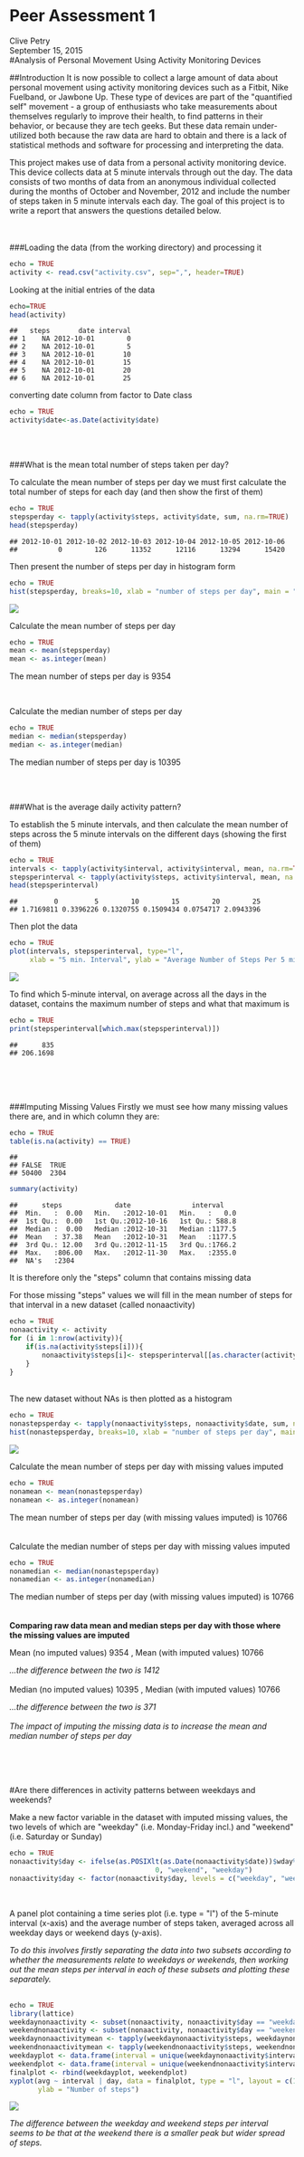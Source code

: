 # Peer Assessment 1
Clive Petry  
September 15, 2015  
#Analysis of Personal Movement Using Activity Monitoring Devices

##Introduction
It is now possible to collect a large amount of data about personal movement using activity monitoring devices such as a Fitbit, Nike Fuelband, or Jawbone Up. These type of devices are part of the "quantified self" movement - a group of enthusiasts who take measurements about themselves regularly to improve their health, to find patterns in their behavior, or because they are tech geeks. But these data remain under-utilized both because the raw data are hard to obtain and there is a lack of statistical methods and software for processing and interpreting the data.

This project makes use of data from a personal activity monitoring device. This device collects data at 5 minute intervals through out the day. The data consists of two months of data from an anonymous individual collected during the months of October and November, 2012 and include the number of steps taken in 5 minute intervals each day. The goal of this project is to write a report that answers the questions detailed below.
<br /><br /><br />

###Loading the data (from the working directory) and processing it

```r
echo = TRUE
activity <- read.csv("activity.csv", sep=",", header=TRUE)
```

Looking at the initial entries of the data

```r
echo=TRUE
head(activity)
```

```
##   steps       date interval
## 1    NA 2012-10-01        0
## 2    NA 2012-10-01        5
## 3    NA 2012-10-01       10
## 4    NA 2012-10-01       15
## 5    NA 2012-10-01       20
## 6    NA 2012-10-01       25
```

converting date column from factor to Date class

```r
echo = TRUE
activity$date<-as.Date(activity$date)
```
<br /><br />

###What is the mean total number of steps taken per day?

To calculate the mean number of steps per day we must first calculate the total number of steps for each day (and then show the first of them)

```r
echo = TRUE
stepsperday <- tapply(activity$steps, activity$date, sum, na.rm=TRUE)
head(stepsperday)
```

```
## 2012-10-01 2012-10-02 2012-10-03 2012-10-04 2012-10-05 2012-10-06 
##          0        126      11352      12116      13294      15420
```

Then present the number of steps per day in histogram form

```r
echo = TRUE
hist(stepsperday, breaks=10, xlab = "number of steps per day", main = "Number of steps taken per day", col="blue")
```

![](PA1_template_files/figure-html/unnamed-chunk-5-1.png) 

Calculate the mean number of steps per day

```r
echo = TRUE
mean <- mean(stepsperday)
mean <- as.integer(mean)
```

The mean number of steps per day is 9354

<br />

Calculate the median number of steps per day

```r
echo = TRUE
median <- median(stepsperday)
median <- as.integer(median)
```

The median number of steps per day is 10395

<br /><br />


###What is the average daily activity pattern?

To establish the 5 minute intervals, and then calculate the mean number of steps across the 5 minute intervals on the different days (showing the first of them)

```r
echo = TRUE
intervals <- tapply(activity$interval, activity$interval, mean, na.rm=TRUE)
stepsperinterval <- tapply(activity$steps, activity$interval, mean, na.rm=TRUE)
head(stepsperinterval)
```

```
##         0         5        10        15        20        25 
## 1.7169811 0.3396226 0.1320755 0.1509434 0.0754717 2.0943396
```

Then plot the data

```r
echo = TRUE
plot(intervals, stepsperinterval, type="l",
     xlab = "5 min. Interval", ylab = "Average Number of Steps Per 5 min. Interval", main = "Average Daily Activity Pattern",  col ="red")
```

![](PA1_template_files/figure-html/unnamed-chunk-9-1.png) 

To find which 5-minute interval, on average across all the days in the dataset, contains the maximum number of steps and what that maximum is

```r
echo = TRUE
print(stepsperinterval[which.max(stepsperinterval)])
```

```
##      835 
## 206.1698
```
<br /><br /><br />


###Imputing Missing Values
Firstly we must see how many missing values there are, and in which column they are:

```r
echo = TRUE
table(is.na(activity) == TRUE)
```

```
## 
## FALSE  TRUE 
## 50400  2304
```

```r
summary(activity)
```

```
##      steps             date               interval     
##  Min.   :  0.00   Min.   :2012-10-01   Min.   :   0.0  
##  1st Qu.:  0.00   1st Qu.:2012-10-16   1st Qu.: 588.8  
##  Median :  0.00   Median :2012-10-31   Median :1177.5  
##  Mean   : 37.38   Mean   :2012-10-31   Mean   :1177.5  
##  3rd Qu.: 12.00   3rd Qu.:2012-11-15   3rd Qu.:1766.2  
##  Max.   :806.00   Max.   :2012-11-30   Max.   :2355.0  
##  NA's   :2304
```
It is therefore only the "steps" column that contains missing data
<br />

For those missing "steps" values we will fill in the mean number of steps for that interval in a new dataset (called nonaactivity)

```r
echo = TRUE
nonaactivity <- activity
for (i in 1:nrow(activity)){
    if(is.na(activity$steps[i])){
        nonaactivity$steps[i]<- stepsperinterval[[as.character(activity[i, "interval"])]]
    }
}
```
<br />
The new dataset without NAs is then plotted as a histogram 

```r
echo = TRUE
nonastepsperday <- tapply(nonaactivity$steps, nonaactivity$date, sum, na.rm=TRUE)
hist(nonastepsperday, breaks=10, xlab = "number of steps per day", main = "Number of steps taken per day with imputed missing values", col="blue")
```

![](PA1_template_files/figure-html/unnamed-chunk-13-1.png) 

Calculate the mean number of steps per day with missing values imputed

```r
echo = TRUE
nonamean <- mean(nonastepsperday)
nonamean <- as.integer(nonamean)
```

The mean number of steps per day (with missing values imputed) is 10766
<br /><br /><br />
Calculate the median number of steps per day with missing values imputed

```r
echo = TRUE
nonamedian <- median(nonastepsperday)
nonamedian <- as.integer(nonamedian)
```

The median number of steps per day (with missing values imputed) is 10766  
<br /><br />
**Comparing raw data mean and median steps per day with those where the missing values are imputed**

Mean (no imputed values) 9354 , Mean (with imputed values) 10766

*...the difference between the two is 1412*  
<br />
Median (no imputed values) 10395 , Median (with imputed values) 10766

*...the difference between the two is 371*
<br /><br />
*The impact of imputing the missing data is to increase the mean and median number of steps per day*

<br /><br /><br />

#Are there differences in activity patterns between weekdays and weekends?
<br />

Make a new factor variable in the dataset with imputed missing values, the two levels of which are "weekday" (i.e. Monday-Friday incl.) and "weekend" (i.e. Saturday or Sunday)
<br />


```r
echo = TRUE
nonaactivity$day <- ifelse(as.POSIXlt(as.Date(nonaactivity$date))$wday%%6 == 
                                    0, "weekend", "weekday")
nonaactivity$day <- factor(nonaactivity$day, levels = c("weekday", "weekend"))
```
<br />

A panel plot containing a time series plot (i.e. type = "l") of the 5-minute interval (x-axis) and the average number of steps taken, averaged across all weekday days or weekend days (y-axis). 

*To do this involves firstly separating the data into two subsets according to whether the measurements relate to weekdays or weekends, then working out the mean steps per interval in each of these subsets and plotting these separately.*
<br /><br />


```r
echo = TRUE
library(lattice)
weekdaynonaactivity <- subset(nonaactivity, nonaactivity$day == "weekday")
weekendnonaactivity <- subset(nonaactivity, nonaactivity$day == "weekend")
weekdaynonaactivitymean <- tapply(weekdaynonaactivity$steps, weekdaynonaactivity$interval, mean)
weekendnonaactivitymean <- tapply(weekendnonaactivity$steps, weekendnonaactivity$interval, mean)
weekdayplot <- data.frame(interval = unique(weekdaynonaactivity$interval), avg = as.numeric(weekdaynonaactivitymean), day = rep("weekday", length(weekdaynonaactivitymean)))
weekendplot <- data.frame(interval = unique(weekendnonaactivity$interval), avg = as.numeric(weekendnonaactivitymean), day = rep("weekend", length(weekendnonaactivitymean)))
finalplot <- rbind(weekdayplot, weekendplot)
xyplot(avg ~ interval | day, data = finalplot, type = "l", layout = c(1, 2), 
       ylab = "Number of steps")
```

![](PA1_template_files/figure-html/unnamed-chunk-17-1.png) 

*The difference between the weekday and weekend steps per interval seems to be that at the weekend there is a smaller peak but wider spread of steps.*
